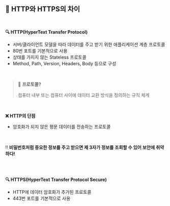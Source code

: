 ## 📝 HTTP와 HTTPS의 차이

<br>

**🔍 HTTP(HyperText Transfer Protocol)**

* 서버/클라이언트 모델을 따라 데이터를 주고 받기 위한 애플리케이션 계층 프로토콜
* 80번 포트를 기본적으로 사용
* 상태를 가지지 않는 Stateless 프로토콜
* Method, Path, Version, Headers, Body 등으로 구성

<br>

> 🤔 **프로토콜?**
>
> 컴퓨터 내부 또는 컴퓨터 사이에 데이터 교환 방식을 정의하는 규칙 체계

<br>

**❌ HTTP의 단점**

* 암호화가 되지 않은 평문 데이터를 전송하는 프로토콜

<br>

‼️ **비밀번호처럼 중요한 정보를 주고 받으면 제 3자가 정보를 조회할 수 있어 보안에 취약하다!**

<br><br>

**🔍 HTTPS(HyperText Transfer Protocol Secure)**

* HTTP에 데이터 암호화가 추가된 프로토콜
* 443번 포트를 기본적으로 사용


